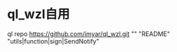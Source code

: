 # ql_wzl自用

ql repo https://github.com/imyar/ql_wzl.git "" "README" "utils|function|sign|SendNotify"

